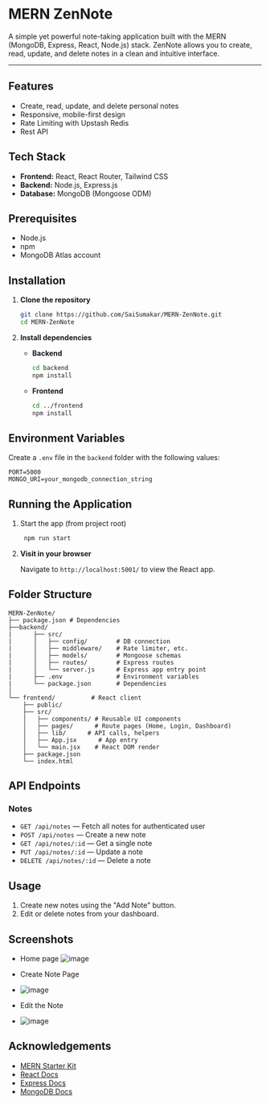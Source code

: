 # MERN ZenNote

A simple yet powerful note-taking application built with the MERN (MongoDB, Express, React, Node.js) stack. ZenNote allows you to create, read, update, and delete notes in a clean and intuitive interface.

---

## Features

* Create, read, update, and delete personal notes
* Responsive, mobile-first design
* Rate Limiting with Upstash Redis
* Rest API

## Tech Stack

* **Frontend:** React, React Router, Tailwind CSS
* **Backend:** Node.js, Express.js
* **Database:** MongoDB (Mongoose ODM)

## Prerequisites

* Node.js
* npm
* MongoDB Atlas account

## Installation

1. **Clone the repository**

   ```bash
   git clone https://github.com/SaiSumakar/MERN-ZenNote.git
   cd MERN-ZenNote
   ```

2. **Install dependencies**

   * **Backend**

     ```bash
     cd backend
     npm install
     ```

   * **Frontend**

     ```bash
     cd ../frontend
     npm install
     ```

## Environment Variables

Create a `.env` file in the `backend` folder with the following values:

```dotenv
PORT=5000
MONGO_URI=your_mongodb_connection_string
```

## Running the Application

1. Start the app (from project root)
   ```bash
    npm run start
   ```

3. **Visit in your browser**

   Navigate to `http://localhost:5001/` to view the React app.

## Folder Structure

```
MERN-ZenNote/
├── package.json # Dependencies
├──backend/
|      ├── src/
|      │   ├── config/        # DB connection
|      │   ├── middleware/    # Rate limiter, etc.
|      │   ├── models/        # Mongoose schemas
|      │   ├── routes/        # Express routes
|      │   └── server.js      # Express app entry point
|      ├── .env               # Environment variables
|      └── package.json       # Dependencies
│
└── frontend/          # React client
    ├── public/
    ├── src/
    │   ├── components/ # Reusable UI components
    │   ├── pages/      # Route pages (Home, Login, Dashboard)
    │   ├── lib/      # API calls, helpers
    │   ├── App.jsx      # App entry
    │   └── main.jsx    # React DOM render
    ├── package.json
    └── index.html
```

## API Endpoints

### Notes

* `GET /api/notes` — Fetch all notes for authenticated user
* `POST /api/notes` — Create a new note
* `GET /api/notes/:id` — Get a single note
* `PUT /api/notes/:id` — Update a note
* `DELETE /api/notes/:id` — Delete a note

## Usage

1. Create new notes using the "Add Note" button.
2. Edit or delete notes from your dashboard.

## Screenshots
* Home page
![image](https://github.com/user-attachments/assets/b97f6e66-dd07-4759-be6c-57234090b33f)

* Create Note Page
* ![image](https://github.com/user-attachments/assets/24a86442-f0d8-49c5-9de1-5194932d3235)

* Edit the Note
* ![image](https://github.com/user-attachments/assets/4af60ce9-ae6c-47b7-9d96-551fa859dcb2)


## Acknowledgements

* [MERN Starter Kit](https://github.com/mernjs/mern)
* [React Docs](https://reactjs.org)
* [Express Docs](https://expressjs.com)
* [MongoDB Docs](https://docs.mongodb.com)
